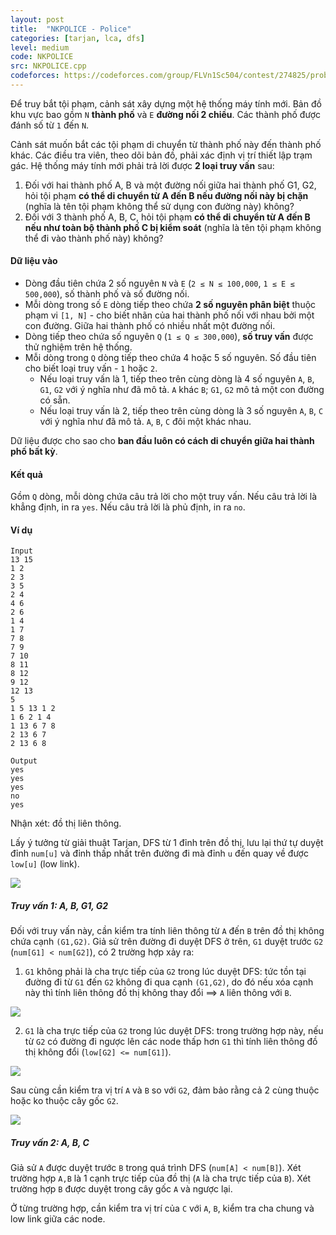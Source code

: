 ```yaml
---
layout: post
title:  "NKPOLICE - Police"
categories: [tarjan, lca, dfs]
level: medium
code: NKPOLICE
src: NKPOLICE.cpp
codeforces: https://codeforces.com/group/FLVn1Sc504/contest/274825/problem/G
---
```


Để truy bắt tội phạm, cảnh sát xây dựng một hệ thống máy tính mới. Bản đồ khu vực bao gồm `N` **thành phố** và `E` **đường nối 2 chiều**. Các thành phố được đánh số từ `1` đến `N`.

Cảnh sát muốn bắt các tội phạm di chuyển từ thành phố này đến thành phố khác. Các điều tra viên, theo dõi bản đồ, phải xác định vị trí thiết lập trạm gác. Hệ thống máy tính mới phải trả lời được **2 loại truy vấn** sau:

1. Đối với hai thành phố A, B và một đường nối giữa hai thành phố G1, G2, hỏi tội phạm **có thể di chuyển từ A đến B nếu đường nối này bị chặn** (nghĩa là tên tội phạm không thể sử dụng con đường này) không?
2. Đối với 3 thành phố A, B, C, hỏi tội phạm **có thể di chuyển từ A đến B nếu như toàn bộ thành phố C bị kiểm soát** (nghĩa là tên tội phạm không thể đi vào thành phố này) không?

#### Dữ liệu vào

+ Dòng đầu tiên chứa 2 số nguyên `N` và `E` (`2 ≤ N ≤ 100,000`, `1 ≤ E ≤ 500,000`), số thành phố và số đường nối.
+ Mỗi dòng trong số `E` dòng tiếp theo chứa **2 số nguyên phân biệt** thuộc phạm vi `[1, N]` - cho biết nhãn của hai thành phố nối với nhau bởi một con đường. Giữa hai thành phố có nhiều nhất một đường nối.
+ Dòng tiếp theo chứa số nguyên `Q` (`1 ≤ Q ≤ 300,000`), **số truy vấn** được thử nghiệm trên hệ thống.
+ Mỗi dòng trong `Q` dòng tiếp theo chứa 4 hoặc 5 số nguyên. Số đầu tiên cho biết loại truy vấn - `1` hoặc `2`.
    + Nếu loại truy vấn là 1, tiếp theo trên cùng dòng là 4 số nguyên `A`, `B`, `G1`, `G2` với ý nghĩa như đã mô tả. `A` khác `B`; `G1`, `G2` mô tả một con đường có sẵn.
    + Nếu loại truy vấn là 2, tiếp theo trên cùng dòng là 3 số nguyên `A`, `B`, `C` với ý nghĩa như đã mô tả. `A`, `B`, `C` đôi một khác nhau.

Dữ liệu được cho sao cho **ban đầu luôn có cách di chuyển giữa hai thành phố bất kỳ**.

#### Kết quả

Gồm `Q` dòng, mỗi dòng chứa câu trả lời cho một truy vấn. Nếu câu trả lời là khẳng định, in ra `yes`. Nếu câu trả lời là phủ định, in ra `no`.

#### Ví dụ

```
Input
13 15
1 2
2 3
3 5
2 4
4 6
2 6
1 4
1 7
7 8
7 9
7 10
8 11
8 12
9 12
12 13
5
1 5 13 1 2
1 6 2 1 4
1 13 6 7 8
2 13 6 7
2 13 6 8

Output
yes
yes
yes
no
yes
```

<!--more-->


Nhận xét: đồ thị liên thông.

Lấy ý tưởng từ giải thuật Tarjan, DFS từ 1 đỉnh trên đồ thị, lưu lại thứ tự duyệt đỉnh `num[u]` và đỉnh thấp nhất trên đường đi mà đỉnh `u` đến quay về được `low[u]` (low link).

<img src="/static/img/posts/NKPOLICE.01.jpg">

##### Truy vấn 1: A, B, G1, G2

Đối với truy vấn này, cần kiểm tra tính liên thông từ `A` đến `B` trên đồ thị không chứa cạnh `(G1,G2)`. Giả sử trên đường đi duyệt DFS ở trên, `G1` duyệt trước `G2` (`num[G1] < num[G2]`), có 2 trường hợp xảy ra:

1. `G1` không phải là cha trực tiếp của `G2` trong lúc duyệt DFS: tức tồn tại đường đi từ `G1` đến `G2` không đi qua cạnh `(G1,G2)`, do đó nếu xóa cạnh này thì tính liên thông đồ thị không thay đổi ==> `A` liên thông với `B`.

<img src="/static/img/posts/NKPOLICE.02.jpg">

2. `G1` là cha trực tiếp của `G2` trong lúc duyệt DFS: trong trường hợp này, nếu từ `G2` có đường đi ngược lên các node thấp hơn `G1` thì tính liên thông đồ thị không đổi (`low[G2] <= num[G1]`).

<img src="/static/img/posts/NKPOLICE.03.jpg">

Sau cùng cần kiểm tra vị trí `A` và `B` so với `G2`, đảm bảo rằng cả 2 cùng thuộc hoặc ko thuộc cây gốc `G2`.

<img src="/static/img/posts/NKPOLICE.04.jpg">


##### Truy vấn 2: A, B, C


Giả sử `A` được duyệt trước `B` trong quá trình DFS (`num[A] < num[B]`).
Xét trường hợp `A,B` là 1 cạnh trực tiếp của đồ thị (`A` là cha trực tiếp của `B`).
Xét trường hợp `B` được duyệt trong cây gốc `A` và ngược lại.

Ở từng trường hợp, cần kiểm tra vị trí của `C` với `A`, `B`, kiểm tra cha chung và low link giữa các node.
